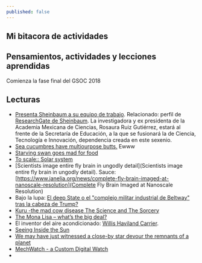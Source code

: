```yaml
---
published: false
---
```

## Mi bitacora de actividades

## Pensamientos, actividades y lecciones aprendidas

Comienza la fase final del GSOC 2018

## Lecturas

- [Presenta Sheinbaum a su equipo de trabajo](http://www.jornada.com.mx/2018/07/23/capital/033n1cap). Relacionado: perfil de [ResearchGate de Sheinbaum](https://www.researchgate.net/profile/Claudia_Sheinbaum). La investigadora y ex presidenta de la Academia Mexicana de Ciencias, Rosaura Ruiz Gutiérrez, estará al frente de la Secretaría de Educación, a la que se fusionará la de Ciencia, Tecnología e Innovación, dependencia creada en este sexenio.
- [Sea cucumbres have multiourpose butts.](https://www.youtube.com/watch?v=xjnvRKDdaWY) Ewww
- [Starving swan goes mad for food](https://www.youtube.com/watch?v=-RLulYCO6-o)
- [To scale:: Solar system](https://www.youtube.com/watch?v=zR3Igc3Rhfg)
- [Scientists image entire fly brain in ungodly detail](Scientists image entire fly brain in ungodly detail). Sauce: [https://www.janelia.org/news/complete-fly-brain-imaged-at-nanoscale-resolution](Complete Fly Brain Imaged at Nanoscale Resolution)
- Bajo la lupa: [El deep State o el "complejo militar industrial de Beltway" tras la cabeza de Trump?](http://www.jornada.com.mx/2018/07/22/opinion/012o1pol)
- [Kuru -the mad cow disease The Science and The Sorcery](https://www.youtube.com/watch?v=NJrD1JcmUiE)
- [The Mona Lisa – what’s the big deal?](https://understandingpaintings.wordpress.com/2009/12/27/the-mona-lisa-%e2%80%93-what%e2%80%99s-the-big-deal/)
- El inventor del aire acondicionado: [Willis Haviland Carrier](https://www.bbvaopenmind.com/los-inventos-son-para-el-verano/?utm_source=materia&utm_medium=web&utm_content=pildora_redirect&tipo=elabora).
- [Seeing Inside the Sun](https://www.youtube.com/watch?v=inuCAqj8UgQ)
- [We may have just witnessed a close-by star devour the remnants of a planet](https://www.zmescience.com/science/star-iron-planet-remnants-8253236/)
- [MechWatch - a Custom Digital Watch](https://www.instructables.com/id/MechWatch-a-Custom-Digital-Watch/)
- 